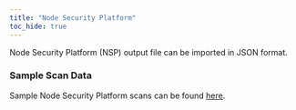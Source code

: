 ```yaml
---
title: "Node Security Platform"
toc_hide: true
---
```

Node Security Platform (NSP) output file can be imported in JSON format.

### Sample Scan Data
Sample Node Security Platform scans can be found [here](https://github.com/DefectDojo/django-DefectDojo/tree/master/unittests/scans/nsp).
